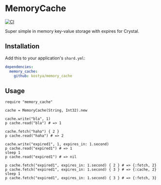 # MemoryCache

[![CI](https://github.com/kostya/memory_cache/workflows/CI/badge.svg)](https://github.com/kostya/memory_cache/actions?query=workflow%3ACI)

Super simple in memory key-value storage with expires for Crystal.

## Installation


Add this to your application's `shard.yml`:

```yaml
dependencies:
  memory_cache:
    github: kostya/memory_cache
```


## Usage


```crystal
require "memory_cache"

cache = MemoryCache(String, Int32).new

cache.write("bla", 1)
p cache.read("bla") # => 1

cache.fetch("haha") { 2 }
p cache.read("haha") # => 2

cache.write("expired1", 1, expires_in: 1.second)
p cache.read("expired1") # => 1
sleep 1
p cache.read("expired1") # => nil

p cache.fetch("expired1", expires_in: 1.second) { 2 } # => {:fetch, 2}
p cache.fetch("expired1", expires_in: 1.second) { 3 } # => {:cache, 2}
sleep 1
p cache.fetch("expired1", expires_in: 1.second) { 3 } # => {:fetch, 3}
```
